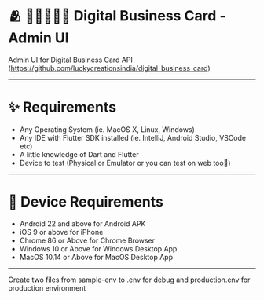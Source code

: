 # 🫂 🧑🏿‍🤝‍🧑🏻 Digital Business Card - Admin UI

Admin UI for Digital Business Card API (https://github.com/luckycreationsindia/digital_business_card)

------

# ✨ Requirements
- Any Operating System (ie. MacOS X, Linux, Windows)
- Any IDE with Flutter SDK installed (ie. IntelliJ, Android Studio, VSCode etc)
- A little knowledge of Dart and Flutter
- Device to test (Physical or Emulator or you can test on web too🤯)

------

# 📲 Device Requirements
- Android 22 and above for Android APK
- iOS 9 or above for iPhone
- Chrome 86 or Above for Chrome Browser
- Windows 10 or Above for Windows Desktop App
- MacOS 10.14 or Above for MacOS Desktop App

------

Create two files from sample-env to .env for debug and production.env for production environment